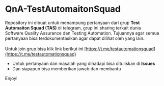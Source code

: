 # QnA-TestAutomaitonSquad

Repository ini dibuat untuk menampung pertanyaan dari grup **Test Automaiton Squad (TAS)** di telegram, grup ini sharing terkait dunia Software Quality Assurance dan Testing Automation. Tujuannya agar semua pertanyaan bisa terdokumentasikan agar dapat dilihat oleh yang lain. 
<br />
<br />Untuk join grup bisa klik link berikut ini [https://t.me/testautomationsquad](https://t.me/testautomationsquad)

* Untuk pertanyaan dan masalah yang dihadapi bisa dituliskan di **Issues**
* Dan siapapun bisa memberikan jawab dan membantu<br/>

Enjoy!
